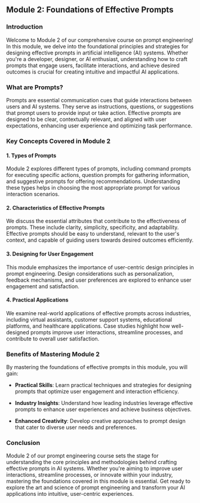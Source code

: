 ## Module 2: Foundations of Effective Prompts

### Introduction

Welcome to Module 2 of our comprehensive course on prompt engineering! In this module, we delve into the foundational principles and strategies for designing effective prompts in artificial intelligence (AI) systems. Whether you're a developer, designer, or AI enthusiast, understanding how to craft prompts that engage users, facilitate interactions, and achieve desired outcomes is crucial for creating intuitive and impactful AI applications.

### What are Prompts?

Prompts are essential communication cues that guide interactions between users and AI systems. They serve as instructions, questions, or suggestions that prompt users to provide input or take action. Effective prompts are designed to be clear, contextually relevant, and aligned with user expectations, enhancing user experience and optimizing task performance.

### Key Concepts Covered in Module 2

#### 1. **Types of Prompts**

Module 2 explores different types of prompts, including command prompts for executing specific actions, question prompts for gathering information, and suggestive prompts for offering recommendations. Understanding these types helps in choosing the most appropriate prompt for various interaction scenarios.

#### 2. **Characteristics of Effective Prompts**

We discuss the essential attributes that contribute to the effectiveness of prompts. These include clarity, simplicity, specificity, and adaptability. Effective prompts should be easy to understand, relevant to the user's context, and capable of guiding users towards desired outcomes efficiently.

#### 3. **Designing for User Engagement**

This module emphasizes the importance of user-centric design principles in prompt engineering. Design considerations such as personalization, feedback mechanisms, and user preferences are explored to enhance user engagement and satisfaction.

#### 4. **Practical Applications**

We examine real-world applications of effective prompts across industries, including virtual assistants, customer support systems, educational platforms, and healthcare applications. Case studies highlight how well-designed prompts improve user interactions, streamline processes, and contribute to overall user satisfaction.

### Benefits of Mastering Module 2

By mastering the foundations of effective prompts in this module, you will gain:

- **Practical Skills**: Learn practical techniques and strategies for designing prompts that optimize user engagement and interaction efficiency.
  
- **Industry Insights**: Understand how leading industries leverage effective prompts to enhance user experiences and achieve business objectives.
  
- **Enhanced Creativity**: Develop creative approaches to prompt design that cater to diverse user needs and preferences.

### Conclusion

Module 2 of our prompt engineering course sets the stage for understanding the core principles and methodologies behind crafting effective prompts in AI systems. Whether you're aiming to improve user interactions, streamline processes, or innovate within your industry, mastering the foundations covered in this module is essential. Get ready to explore the art and science of prompt engineering and transform your AI applications into intuitive, user-centric experiences.